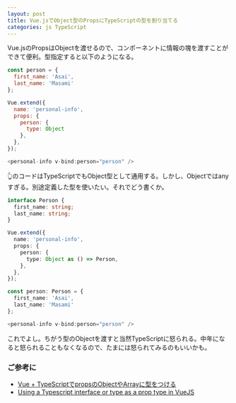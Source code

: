 ```yaml
---
layout: post
title: Vue.jsでObject型のPropsにTypeScriptの型を割り当てる
categories: js TypeScript
---
```


Vue.jsのPropsはObjectを渡せるので、コンポーネントに情報の塊を渡すことができて便利。型指定すると以下のようになる。

```js
const person = {
  first_name: 'Asai',
  last_name: 'Masami'
};

Vue.extend({
  name: 'personal-info',
  props: {
    person: {
      type: Object
    },
  },
});

<personal-info v-bind:person="person" />

```

👆のコードはTypeScriptでもObject型として通用する。しかし、Objectではanyすぎる。別途定義した型を使いたい。それでどう書くか。

```ts
interface Person {
  first_name: string;
  last_name: string;
}

Vue.extend({
  name: 'personal-info',
  props: {
    person: {
      type: Object as () => Person,
    },
  },
});

const person: Person = {
  first_name: 'Asai',
  last_name: 'Masami'
};

<personal-info v-bind:person="person" />

```

これでよし。ちがう型のObjectを渡すと当然TypeScriptに怒られる。中年になると怒られることもなくなるので、たまには怒られてみるのもいいかも。

### ご参考に

* [Vue + TypeScriptでpropsのObjectやArrayに型をつける](https://qiita.com/iMasanari/items/31d8a26c7ee22793585c)
* [Using a Typescript interface or type as a prop type in VueJS](https://frontendsociety.com/using-a-typescript-interfaces-and-types-as-a-prop-type-in-vuejs-508ab3f83480)
